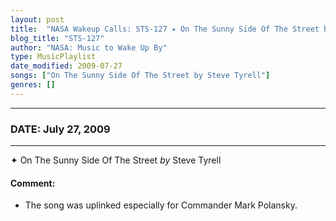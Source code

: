 ```yaml
---
layout: post
title:  "NASA Wakeup Calls: STS-127 ✦ On The Sunny Side Of The Street by Steve Tyrell ✦ July 27, 2009"
blog_title: "STS-127"
author: "NASA: Music to Wake Up By"
type: MusicPlaylist
date_modified: 2009-07-27
songs: ["On The Sunny Side Of The Street by Steve Tyrell"]
genres: []
---
```


----
### DATE: July 27, 2009
----
✦ On The Sunny Side Of The Street *by* Steve Tyrell  

#### Comment:
* The song was uplinked especially for Commander Mark Polansky.



<br/>
<center>
	<a target="_blank"
	   href="https://twitter.com/intent/tweet?hashtags=Space,NASA,Playlist,NASAWakeupCalls,SpaceProgram&text=🚀 {{ page.author}}, '{{ page.songs.first }}' {{ page.title }}, {{ site.url }}{{ page.url }}&via=nasawakeupcalls"><i class="fab fa-twitter" title="Tweet this page" alt="Tweet this page" style="font-size: 1.3em;"></i></a>
	&nbsp; 	<i class="fas fa-user-astronaut" style="font-size: 1.5em;"></i> &nbsp;
    <a id="custom_amazon_link"
       type="amzn" search="#"
       category="popular music">
    <i class="fab fa-amazon" style="font-size: 1.3em;"></i></a>
</center>

<!-- Randomly resolve an individual entry from a song array -->
<script src="/assets/javascript/seedrandom.min.js"></script>
<script>
  var wake_me_up = ["On The Sunny Side Of The Street by Steve Tyrell"];
  var prng = new Math.seedrandom();
  function randomSong() {
    song = wake_me_up[Math.floor(Math.random() * wake_me_up.length)];
    var amazon_link = document.getElementById("custom_amazon_link");
    amazon_link.setAttribute("search", song);
  }
  window.onload = randomSong();
</script>
